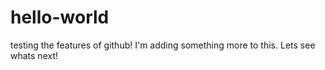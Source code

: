 # hello-world
testing the features of github! I'm adding something more to this. Lets see whats next!

